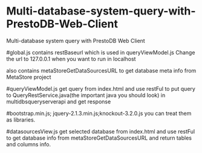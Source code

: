 # Multi-database-system-query-with-PrestoDB-Web-Client
Multi-database system query with PrestoDB Web Client

#global.js 
contains restBaseurl which is used in queryViewModel.js
Change the url to 127.0.0.1 when you want to run in localhost

also contains metaStoreGetDataSourcesURL to get database meta info from MetaStore project

#queryViewModel.js 
get query from index.html and use restFul to put query to QueryRestService.java(the important java you should look) in multidbsqueryserverapi
and get response 

#bootstrap.min.js; jquery-2.1.3.min.js;knockout-3.2.0.js
you can treat them as libraries.

#datasourcesView.js 
get selected database from index.html and use restFul to get database info from  metaStoreGetDataSourcesURL and return tables and columns info.